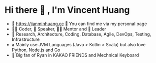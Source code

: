 # Hi there 👋 , I'm Vincent Huang

- 💎 https://jianminhuang.cc 🙋 You can find me via my personal page
- 👨‍💻 Coder, 🎤 Speaker, 👨‍🏫 Mentor and 🚀 Leader
- 🧰 Research, Architecture, Coding, Database, Agile, DevOps, Testing, Infrastructure
- ♠️ Mainly use JVM Languages (Java > Kotlin > Scala) but also love Python, Node.js and Go
- 💞 Big fan of Ryan in KAKAO FRIENDS and Mechnical Keyboard 
